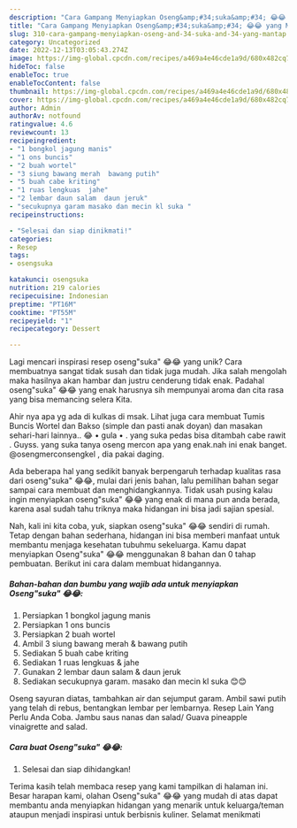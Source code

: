 ```yaml
---
description: "Cara Gampang Menyiapkan Oseng&amp;#34;suka&amp;#34; 😂😂 yang Mantap"
title: "Cara Gampang Menyiapkan Oseng&amp;#34;suka&amp;#34; 😂😂 yang Mantap"
slug: 310-cara-gampang-menyiapkan-oseng-and-34-suka-and-34-yang-mantap
category: Uncategorized
date: 2022-12-13T03:05:43.274Z
image: https://img-global.cpcdn.com/recipes/a469a4e46cde1a9d/680x482cq70/osengsuka-foto-resep-utama.jpg
hideToc: false
enableToc: true
enableTocContent: false
thumbnail: https://img-global.cpcdn.com/recipes/a469a4e46cde1a9d/680x482cq70/osengsuka-foto-resep-utama.jpg
cover: https://img-global.cpcdn.com/recipes/a469a4e46cde1a9d/680x482cq70/osengsuka-foto-resep-utama.jpg
author: Admin
authorAv: notfound
ratingvalue: 4.6
reviewcount: 13
recipeingredient:
- "1 bongkol jagung manis"
- "1 ons buncis"
- "2 buah wortel"
- "3 siung bawang merah  bawang putih"
- "5 buah cabe kriting"
- "1 ruas lengkuas  jahe"
- "2 lembar daun salam  daun jeruk"
- "secukupnya garam masako dan mecin kl suka "
recipeinstructions:

- "Selesai dan siap dinikmati!"
categories:
- Resep
tags:
- osengsuka

katakunci: osengsuka 
nutrition: 219 calories
recipecuisine: Indonesian
preptime: "PT16M"
cooktime: "PT55M"
recipeyield: "1"
recipecategory: Dessert

---
```





Lagi mencari inspirasi resep oseng&#34;suka&#34; 😂😂 yang unik? Cara membuatnya sangat tidak susah dan tidak juga mudah. Jika salah mengolah maka hasilnya akan hambar dan justru cenderung tidak enak. Padahal oseng&#34;suka&#34; 😂😂 yang enak harusnya sih mempunyai aroma dan cita rasa yang bisa memancing selera Kita.





Ahir nya apa yg ada di kulkas di msak. Lihat juga cara membuat Tumis Buncis Wortel dan Bakso (simple dan pasti anak doyan) dan masakan sehari-hari lainnya.. 😂 • gula • . yang suka pedas bisa ditambah cabe rawit . Guyss. yang suka tanya oseng mercon apa yang enak.nah ini enak banget. @osengmerconsengkel , dia pakai daging.

Ada beberapa hal yang sedikit banyak berpengaruh terhadap kualitas rasa dari oseng&#34;suka&#34; 😂😂, mulai dari jenis bahan, lalu pemilihan bahan segar sampai cara membuat dan menghidangkannya. Tidak usah pusing kalau ingin menyiapkan oseng&#34;suka&#34; 😂😂 yang enak di mana pun anda berada, karena asal sudah tahu triknya maka hidangan ini bisa jadi sajian spesial.






Nah, kali ini kita coba, yuk, siapkan oseng&#34;suka&#34; 😂😂 sendiri di rumah. Tetap dengan bahan sederhana, hidangan ini bisa memberi manfaat untuk membantu menjaga kesehatan tubuhmu sekeluarga. Kamu dapat menyiapkan Oseng&#34;suka&#34; 😂😂 menggunakan 8 bahan dan 0 tahap pembuatan. Berikut ini cara dalam membuat hidangannya.

<!--inarticleads1-->

##### Bahan-bahan dan bumbu yang wajib ada untuk menyiapkan Oseng&#34;suka&#34; 😂😂:

1. Persiapkan 1 bongkol jagung manis
1. Persiapkan 1 ons buncis
1. Persiapkan 2 buah wortel
1. Ambil 3 siung bawang merah &amp; bawang putih
1. Sediakan 5 buah cabe kriting
1. Sediakan 1 ruas lengkuas &amp; jahe
1. Gunakan 2 lembar daun salam &amp; daun jeruk
1. Sediakan secukupnya garam. masako dan mecin kl suka 😊😊


Oseng sayuran diatas, tambahkan air dan sejumput garam. Ambil sawi putih yang telah di rebus, bentangkan lembar per lembarnya. Resep Lain Yang Perlu Anda Coba. Jambu saus nanas dan salad/ Guava pineapple vinaigrette and salad. 

<!--inarticleads2-->

##### Cara buat Oseng&#34;suka&#34; 😂😂:


1. Selesai dan siap dihidangkan!



Terima kasih telah membaca resep yang kami tampilkan di halaman ini. Besar harapan kami, olahan Oseng&#34;suka&#34; 😂😂 yang mudah di atas dapat membantu anda menyiapkan hidangan yang menarik untuk keluarga/teman ataupun menjadi inspirasi untuk berbisnis kuliner. Selamat menikmati
